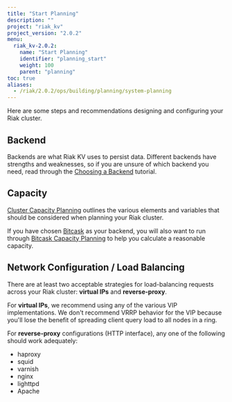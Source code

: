 ```yaml
---
title: "Start Planning"
description: ""
project: "riak_kv"
project_version: "2.0.2"
menu:
  riak_kv-2.0.2:
    name: "Start Planning"
    identifier: "planning_start"
    weight: 100
    parent: "planning"
toc: true
aliases:
  - /riak/2.0.2/ops/building/planning/system-planning
---
```


[plan backend]: /riak/kv/2.0.2/setup/planning/backend
[plan cluster capacity]: /riak/kv/2.0.2/setup/planning/cluster-capacity
[plan backend bitcask]: /riak/kv/2.0.2/setup/planning/backend/bitcask
[plan bitcask capacity]: /riak/kv/2.0.2/setup/planning/bitcask-capacity-calc

Here are some steps and recommendations designing and configuring your
Riak cluster.

## Backend

Backends are what Riak KV uses to persist data. Different backends have
strengths and weaknesses, so if you are unsure of which backend you
need, read through the [Choosing a Backend][plan backend] tutorial.

## Capacity

[Cluster Capacity Planning][plan cluster capacity] outlines the various elements and variables that should be considered when planning your Riak cluster.

If you have chosen [Bitcask][plan backend bitcask] as your backend, you will also want to run through [Bitcask Capacity Planning][plan bitcask capacity] to help you calculate a reasonable capacity.

## Network Configuration / Load Balancing

There are at least two acceptable strategies for load-balancing requests
across your Riak cluster: **virtual IPs** and **reverse-proxy**.

For **virtual IPs**, we recommend using any of the various VIP
implementations. We don't recommend VRRP behavior for the VIP because
you'll lose the benefit of spreading client query load to all nodes in a
ring.

For **reverse-proxy** configurations (HTTP interface), any one of the
following should work adequately:

* haproxy
* squid
* varnish
* nginx
* lighttpd
* Apache

